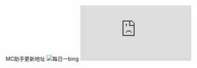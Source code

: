 MC助手更新地址
![每日一bing](https://bing.biturl.top/?resolution=1920&format=image&index=0&mkt=zh-CN "每日一bing")
![更新json](https://zj.ljqweb.tk/file/gx/index.json "更新json")
